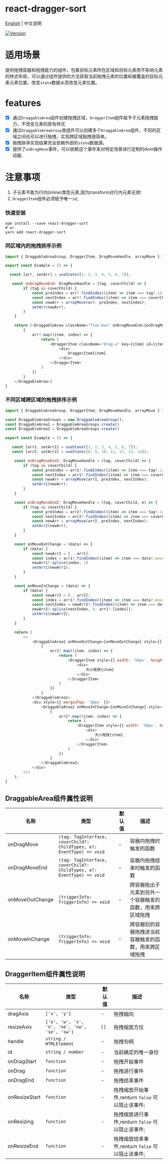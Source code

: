 # react-dragger-sort

[English](./README.md) | 中文说明

[![Version](https://img.shields.io/badge/version-0.1.1-green)](https://www.npmjs.com/package/react-dragger-sort)

# 适用场景

提供拖拽容器和拖拽能力的组件，包裹目标元素所在区域和目标元素而不影响元素的样式布局，可以通过组件提供的方法获取当前拖拽元素的位置和被覆盖的目标元素元素位置，改变`state`数据从而改变元素位置。

# features

- [x] 通过`DraggableArea`组件创建拖拽区域，`DraggerItem`组件赋予子元素拖拽能力，不改变元素的原有样式
- [x] 通过`DraggableAreaGroup`类组件可以创建多个`DraggableArea`组件，不同的区域之间也可以进行拖拽，实现跨区域拖拽很简单。
- [x] 拖拽排序实现结果完全依赖外部的`state`数据源。
- [x] 提供了`onDragMove`事件，可以依赖这个事件来对特定场景进行定制的dom操作动画.

# 注意事项

1. 子元素不能为行内(inline)类型元素,因为transform对行内元素无效!
2. `DraggerItem`组件必须赋予唯一`id`;

### 快速安装
```
npm install --save react-dragger-sort
# or
yarn add react-dragger-sort
```

### 同区域内的拖拽排序示例
```javascript
import { DraggableAreaGroup, DraggerItem, DragMoveHandle, arrayMove } from "react-dragger-sort";

export const Example = () => {

  const [arr, setArr] = useState([1, 2, 3, 4, 5, 6, 7]);

   const onDragMoveEnd: DragMoveHandle = (tag, coverChild) => {
        if (tag && coverChild) {
            const preIndex = arr?.findIndex((item) => item === tag?.id);
            const nextIndex = arr?.findIndex((item) => item === coverChild?.id)
            const newArr = arrayMove(arr, preIndex, nextIndex);
            setArr(newArr);
        }
    }

    return (<DraggableArea className="flex-box" onDragMoveEnd={onDragMoveEnd}>
        {
            arr?.map((item, index) => {
                return (
                    <DraggerItem className="drag-a" key={item} id={item}>
                        <div>
                            DraggerItem{item}
                        </div>
                    </DraggerItem>
                )
            })
        }
    </DraggableArea>)
}
```
### 不同区域跨区域的拖拽排序示例
```javascript
import { DraggableAreaGroup, DraggerItem, DragMoveHandle, arrayMove } from "react-dragger-sort";

const DraggableAreaGroups = new DraggableAreaGroup();
const DraggableArea1 = DraggableAreaGroups.create()
const DraggableArea2 = DraggableAreaGroups.create()

export const Example = () => {

   const [arr1, setArr1] = useState([1, 2, 3, 4, 5, 6, 7]);
   const [arr2, setArr2] = useState([8, 9, 10, 11, 12, 13, 14]);

    const onDragMoveEnd1: DragMoveHandle = (tag, coverChild) => {
        if (tag && coverChild) {
            const preIndex = arr1?.findIndex((item) => item === tag?.id);
            const nextIndex = arr1?.findIndex((item) => item === coverChild?.id)
            const newArr = arrayMove(arr1, preIndex, nextIndex);
            setArr1(newArr);
        }
    }

    const onDragMoveEnd2: DragMoveHandle = (tag, coverChild, e) => {
        if (tag && coverChild) {
            const preIndex = arr2?.findIndex((item) => item === tag?.id);
            const nextIndex = arr2?.findIndex((item) => item === coverChild?.id)
            const newArr = arrayMove(arr2, preIndex, nextIndex);
            setArr2(newArr);
        }
    }

    const onMoveOutChange = (data) => {
        if (data) {
            const newArr1 = [...arr1];
            const index = arr1?.findIndex((item) => item === data?.moveTag?.id)
            newArr1?.splice(index, 1)
            setArr1(newArr1);
        }
    }

    const onMoveInChange = (data) => {
        if (data) {
            const newArr2 = [...arr2];
            const index = arr1?.findIndex((item) => item === data?.moveTag?.id);
            const nextIndex = newArr2?.findIndex((item) => item === data?.coverChild?.id);
            newArr2?.splice(nextIndex, 0, arr1?.[index]);
            setArr2(newArr2);
        }
    }

    return (
        <>
            <DraggableArea1 onMoveOutChange={onMoveOutChange} style={{ display: 'flex', flexWrap: 'wrap', background: 'blue', width: '200px' }} onDragMoveEnd={onDragMoveEnd1}>
                {
                    arr1?.map((item, index) => {
                        return (
                            <DraggerItem style={{ width: '50px', height: '50px', backgroundColor: 'red', border: '1px solid green' }} key={item} id={item}>
                                <div>
                                    大小拖放{item}
                                </div>
                            </DraggerItem>
                        )
                    })
                }
            </DraggableArea1>
            <div style={{ marginTop: '10px' }}>
                <DraggableArea2 onMoveInChange={onMoveInChange} style={{ display: 'flex', flexWrap: 'wrap', background: 'blue', width: '200px' }} onDragMoveEnd={onDragMoveEnd2}>
                    {
                        arr2?.map((item, index) => {
                            return (
                                <DraggerItem style={{ width: '50px', height: '50px', backgroundColor: 'red', border: '1px solid green' }} key={item} id={item}>
                                    <div>
                                        大小拖放{item}
                                    </div>
                                </DraggerItem>
                            )
                        })
                    }
                </DraggableArea2>
            </div>
        </>
    );
}
```

## DraggableArea组件属性说明

| 名称                          | 类型                  | 默认值                                                         | 描述                                                                                                      |
| ----------------------------- | --------------------- | -------------------------------------------------------------- | --------------------------------------------------------------------------------------------------------- |
| onDragMove                      | `(tag: TagInterface, coverChild?: ChildTypes, e?: EventType) => void`            | -                                                  | 容器内拖拽时触发的函数                                                                                  |
| onDragMoveEnd                      | `(tag: TagInterface, coverChild?: ChildTypes, e?: EventType) => void`            | -                                                  | 容器内拖拽结束时触发的函数                                                                                  |
| onMoveOutChange                      | `(triggerInfo: TriggerInfo) => void`            | -                                                  | 跨容器拖出子元素到另外一个容器触发的函数，用来跨区域拖拽                                                                                  |
| onMoveInChange                      | `(triggerInfo: TriggerInfo) => void`            | -                                                  | 跨容器别的容器拖拽进当前容器触发的函数，用来跨区域拖拽                                                                                  |
## DraggerItem组件属性说明

| 名称                          | 类型                  | 默认值                                                         | 描述                                                                                                      |
| ----------------------------- | --------------------- | -------------------------------------------------------------- | --------------------------------------------------------------------------------------------------------- |
| dragAxis                      | `['x', 'y']`            | -                                                  | 拖拽轴向                                                                                  |
| resizeAxis                      | `['e', 'w', 's', 'n', 'ne', 'nw', 'se', 'sw']`            | `[]`                                                  | 拖拽缩放方位                                                                                  |
| handle                      | `string / HTMLElement`            | -                                                  | 拖拽句柄                                                                                  |
| id                      | `string / number`            | -                                                  | 当前确定的唯一身份                                                                                  |
| onDragStart                   | `function`                        | -                                                  | 拖拽开始事件                                                                                           |
| onDrag                        | `function`                        | -                                                  | 拖拽进行事件                      |
| onDragEnd                    | `function`                        | -                                                  | 拖拽结束事件                                                                                  |
| onResizeStart                 | `function`                        | -                                                  | 拖拽缩放开始事件,renturn `false` 可以阻止该事件;                                                                                          |
| onResizing                | `function`                        | -                                                  | 拖拽缩放进行事件,renturn `false` 可以阻止该事件;                      |
| onResizeEnd                   | `function`                        | -                                                  | 拖拽缩放结束事件,renturn `false` 可以阻止该事件;                                                                                  |






